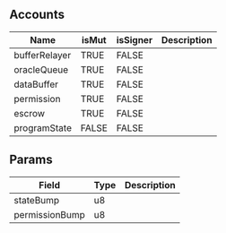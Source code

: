 

## Accounts
|Name|isMut|isSigner|Description|
|--|--|--|--|
| bufferRelayer | TRUE | FALSE |  | 
| oracleQueue | TRUE | FALSE |  | 
| dataBuffer | TRUE | FALSE |  | 
| permission | TRUE | FALSE |  | 
| escrow | TRUE | FALSE |  | 
| programState | FALSE | FALSE |  | 
## Params
|Field|Type|Description|
|--|--|--|
| stateBump |  u8 |  |
| permissionBump |  u8 |  |
